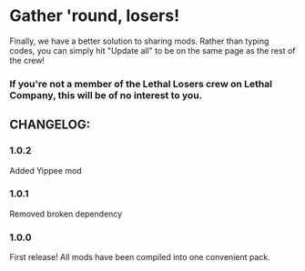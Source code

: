# Gather 'round, losers!

Finally, we have a better solution to sharing mods. Rather than typing codes, you can simply hit "Update all" to be on the same page as the rest of the crew!

### If you're not a member of the Lethal Losers crew on Lethal Company, this will be of no interest to you.

## CHANGELOG:

### 1.0.2

Added Yippee mod

### 1.0.1

Removed broken dependency

### 1.0.0

First release! All mods have been compiled into one convenient pack.
